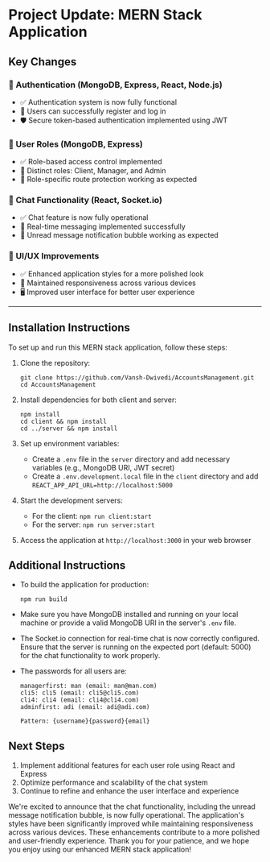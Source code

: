 # Project Update: MERN Stack Application

## Key Changes

### 🔐 Authentication (MongoDB, Express, React, Node.js)
- ✅ Authentication system is now fully functional
- 🔑 Users can successfully register and log in
- 🛡️ Secure token-based authentication implemented using JWT

### 👥 User Roles (MongoDB, Express)
- ✅ Role-based access control implemented
- 👤 Distinct roles: Client, Manager, and Admin
- 🚦 Role-specific route protection working as expected

### 💬 Chat Functionality (React, Socket.io)
- ✅ Chat feature is now fully operational
- 🚀 Real-time messaging implemented successfully
- 🔔 Unread message notification bubble working as expected

### 🎨 UI/UX Improvements
- ✅ Enhanced application styles for a more polished look
- 📱 Maintained responsiveness across various devices
- 🖥️ Improved user interface for better user experience

---

## Installation Instructions

To set up and run this MERN stack application, follow these steps:

1. Clone the repository:
   ```
   git clone https://github.com/Vansh-Dwivedi/AccountsManagement.git
   cd AccountsManagement
   ```

2. Install dependencies for both client and server:
   ```
   npm install
   cd client && npm install
   cd ../server && npm install
   ```

3. Set up environment variables:
   - Create a `.env` file in the `server` directory and add necessary variables (e.g., MongoDB URI, JWT secret)
   - Create a `.env.development.local` file in the `client` directory and add `REACT_APP_API_URL=http://localhost:5000`

4. Start the development servers:
   - For the client: `npm run client:start`
   - For the server: `npm run server:start`

5. Access the application at `http://localhost:3000` in your web browser

## Additional Instructions

- To build the application for production:
  ```
  npm run build
  ```

- Make sure you have MongoDB installed and running on your local machine or provide a valid MongoDB URI in the server's `.env` file.

- The Socket.io connection for real-time chat is now correctly configured. Ensure that the server is running on the expected port (default: 5000) for the chat functionality to work properly.

- The passwords for all users are:
   ```
   managerfirst: man (email: man@man.com)
   cli5: cli5 (email: cli5@cli5.com)
   cli4: cli4 (email: cli4@cli4.com)
   adminfirst: adi (email: adi@adi.com)

   Pattern: {username}{password}{email}
   ```

## Next Steps

1. Implement additional features for each user role using React and Express
2. Optimize performance and scalability of the chat system
3. Continue to refine and enhance the user interface and experience

We're excited to announce that the chat functionality, including the unread message notification bubble, is now fully operational. The application's styles have been significantly improved while maintaining responsiveness across various devices. These enhancements contribute to a more polished and user-friendly experience. Thank you for your patience, and we hope you enjoy using our enhanced MERN stack application!